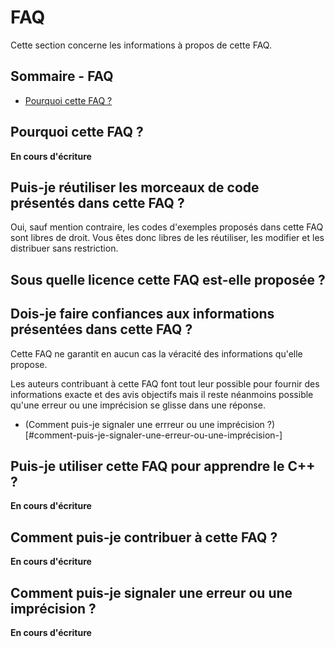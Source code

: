 # FAQ

Cette section concerne les informations à propos de cette FAQ.

## Sommaire - FAQ

 - [Pourquoi cette FAQ ?](#pourquoi-cette-faq-)

## Pourquoi cette FAQ ?

**En cours d'écriture**

## Puis-je réutiliser les morceaux de code présentés dans cette FAQ ?

Oui, sauf mention contraire, les codes d'exemples proposés dans cette FAQ sont libres de droit. Vous êtes donc libres de les réutiliser, les modifier et les distribuer sans restriction.

## Sous quelle licence cette FAQ est-elle proposée ?



## Dois-je faire confiances aux informations présentées dans cette FAQ ?

Cette FAQ ne garantit en aucun cas la véracité des informations qu'elle propose.

Les auteurs contribuant à cette FAQ font tout leur possible pour fournir des informations exacte et des avis objectifs mais il reste néanmoins possible qu'une erreur ou une imprécision se glisse dans une réponse.

 - (Comment puis-je signaler une errreur ou une imprécision ?)[#comment-puis-je-signaler-une-erreur-ou-une-imprécision-]


## Puis-je utiliser cette FAQ pour apprendre le C++ ?

**En cours d'écriture**

## Comment puis-je contribuer à cette FAQ ?

**En cours d'écriture**

## Comment puis-je signaler une erreur ou une imprécision ?

**En cours d'écriture**
